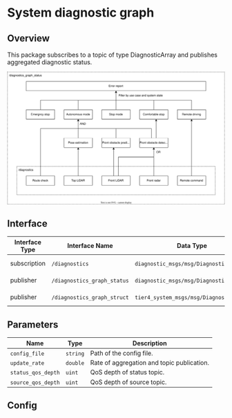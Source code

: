 # System diagnostic graph

## Overview

This package subscribes to a topic of type DiagnosticArray and publishes aggregated diagnostic status.

![overview](./doc/overview.drawio.svg)

## Interface

| Interface Type | Interface Name              | Data Type                               | Description        |
| -------------- | --------------------------- | --------------------------------------- | ------------------ |
| subscription   | `/diagnostics`              | `diagnostic_msgs/msg/DiagnosticArray`   | Input diagnostics. |
| publisher      | `/diagnostics_graph_status` | `diagnostic_msgs/msg/DiagnosticArray`   | Graph status.      |
| publisher      | `/diagnostics_graph_struct` | `tier4_system_msgs/msg/DiagnosticGraph` | Graph structure.   |

## Parameters

| Name               | Type     | Description                                |
| ------------------ | -------- | ------------------------------------------ |
| `config_file`      | `string` | Path of the config file.                   |
| `update_rate`      | `double` | Rate of aggregation and topic publication. |
| `status_qos_depth` | `uint`   | QoS depth of status topic.                 |
| `source_qos_depth` | `uint`   | QoS depth of source topic.                 |

## Config
